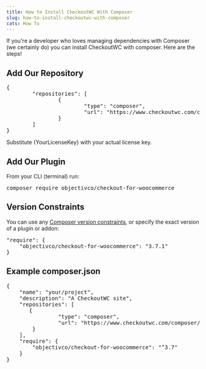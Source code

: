 ```yaml
---
title: How to Install CheckoutWC With Composer
slug: how-to-install-checkoutwc-with-composer
cats: How To
---
```



  <p>
    If you're a developer who loves managing dependencies with Composer (we certainly do) you can install CheckoutWC with composer. Here are the steps!
  </p>
  <h2>
    Add Our Repository
  </h2>
  <pre>{
        "repositories": [
                {
                        "type": "composer",
                        "url": "https://www.checkoutwc.com/composer/{YourLicenseKey}"
                }
        ]
}
</pre>
  <p>
    Substitute {YourLicenseKey} with your actual license key.
  </p>
  <h2>
    Add Our Plugin
  </h2>
  <p>
    From your CLI (terminal) run:
  </p>
  <pre>composer require objectivco/checkout-for-woocommerce
</pre>
  <h2>
    Version Constraints
  </h2>
  <p>
    You can use any <a href="https://getcomposer.org/doc/articles/versions.md" target="_blank">Composer version constraints</a>, or specify the exact version of a plugin or addon:
  </p>
  <pre>"require": {
    "objectivco/checkout-for-woocommerce": "3.7.1"
}
</pre>
  <h2>
    Example composer.json
  </h2>
  <pre>{
    "name": "your/project",
    "description": "A CheckoutWC site",
    "repositories": [
       {
                "type": "composer",
                "url": "https://www.checkoutwc.com/composer/123456890"
        }
    ],
    "require": {
        "objectivco/checkout-for-woocommerce": "^3.7"
    }
}
</pre>
